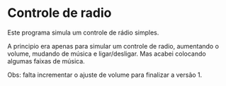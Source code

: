 # Controle de radio
Este programa simula um controle de rádio simples.

A principio era apenas para simular um controle de radio, aumentando o volume, mudando de música e ligar/desligar.
Mas acabei colocando algumas faixas de música.

Obs: falta incrementar o ajuste de volume para finalizar a versão 1.
